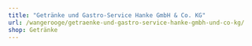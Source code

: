 ```yaml
---
title: "Getränke und Gastro-Service Hanke GmbH & Co. KG"
url: /wangerooge/getraenke-und-gastro-service-hanke-gmbh-und-co-kg/
shop: Getränke
---
```

